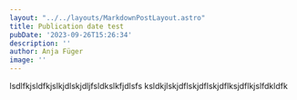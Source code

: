 ```yaml
---
layout: "../../layouts/MarkdownPostLayout.astro"
title: Publication date test
pubDate: '2023-09-26T15:26:34'
description: ''
author: Anja Füger
image: ''
---
```


lsdlfkjsldfkjslkjdlskjdljfsldkslkfjdlsfs ksldkjlskjdflskjdflskjdflksjdflkjslfdkldfk